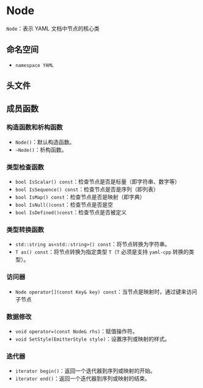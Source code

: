 # Node
`Node`：表示 YAML 文档中节点的核心类

## 命名空间
- `namespace YAML`

## 头文件

## 成员函数

### 构造函数和析构函数

- `Node()`：默认构造函数。
- `~Node()`：析构函数。

### 类型检查函数

- `bool IsScalar() const`：检查节点是否是标量（即字符串、数字等）
- `bool IsSequence() const`：检查节点是否是序列（即列表）
- `bool IsMap() const`：检查节点是否是映射（即字典）
- `bool IsNull()const`：检查节点是否是空
- `bool IsDefined()const`：检查节点是否被定义

### 类型转换函数

- `std::string as<std::string>() const`：将节点转换为字符串。
- `T as() const`：将节点转换为指定类型 `T`（`T` 必须是支持 `yaml-cpp` 转换的类型）。

### 访问器

- `Node operator[](const Key& key) const`：当节点是映射时，通过键来访问子节点

### 数据修改

- `void operator=(const Node& rhs)`：赋值操作符。
- `void SetStyle(EmitterStyle style)`：设置序列或映射的样式。

### 迭代器

- `iterator begin()`：返回一个迭代器到序列或映射的开始。
- `iterator end()`：返回一个迭代器到序列或映射的结束。
